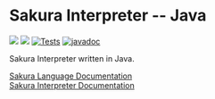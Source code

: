 # Sakura Interpreter -- Java

<img src="https://img.shields.io/badge/Interpreter%20Version-1.0.2-red" /> <img src="https://img.shields.io/badge/Lang Version-0.1.0--beta.1-green" /> [![Tests](https://github.com/ArkinSolomon/sakura-interpreter-java/actions/workflows/test-all.yml/badge.svg)](https://github.com/ArkinSolomon/sakura-interpreter-java/actions/workflows/test-all.yml) [![javadoc](https://javadoc.io/badge2/net.arkinsolomon/sakurainterpreter/javadoc.svg)](https://javadoc.io/doc/net.arkinsolomon/sakurainterpreter)

Sakura Interpreter written in Java.

[Sakura Language Documentation](https://sakura-docs.arkinsolomon.net/)<br>
[Sakura Interpreter Documentation](https://javadoc.io/doc/net.arkinsolomon/sakurainterpreter)
